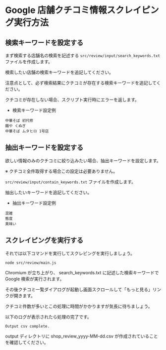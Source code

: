 # Google 店舗クチコミ情報スクレイピング実行方法

## 検索キーワードを設定する

まず検索する店舗名の検索を記述する `src/review/input/search_keywords.txt` ファイルを作成します。

検索したい店舗の検索キーワードを追記してください。

注意点として、必ず検索結果にクチコミが存在する検索キーワードを追記してください。

クチコミが存在しない場合、スクリプト実行時にエラーを返します。

- 検索キーワード設定例

```
中華そば 初代修
麺や くぬぎ
中華そば ムタヒロ 1号店
```

## 抽出キーワードを設定する

欲しい情報のみのクチコミに絞り込みたい場合、抽出キーワードを設定します。

※ クチコミ全件取得する場合この設定は必要ありません。

`src/review/input/contain_keywords.txt` ファイルを作成します。

抽出したいキーワードを追記してください。

- 抽出キーワード設定例

```
混雑
態度
美味い
```

## スクレイピングを実行する

それでは以下コマンドを実行してスクレピングを実行しましょう。

```
node src/review/main.js
```

Chromium が立ち上がり、 search_keywords.txt に記述した検索キーワードで Google 検索が実行されます。

その後クチコミ一覧ダイアログが起動し画面スクロールして「もっと見る」リンクが開きます。

クチコミ件数が多いとこの処理に時間がかかりますが気長に待ちましょう。

以下のログが表示されたら処理の完了です。

```
Output csv complete.
```

output ディレクトリに shop_review_yyyy-MM-dd.csv が作成されていることを確認してください。
